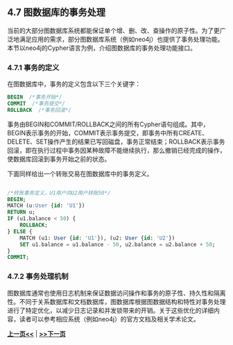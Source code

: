 ## 4.7 图数据库的事务处理
当前的大部分图数据库系统都能保证单个增、删、改、查操作的原子性。为了更广泛地满足应用的需求，部分图数据库系统（例如neo4j）也提供了事务处理功能。本节以neo4j的Cypher语言为例，介绍图数据库的事务处理功能接口。

### 4.7.1 事务的定义

在图数据库中，事务的定义包含以下三个关键字：

```SQL
BEGIN  /*事务开始*/
COMMIT  /*事务提交*/
ROLLBACK  /*事务回滚*/
```

事务由BEGIN和COMMIT/ROLLBACK之间的所有Cypher语句组成。其中，BEGIN表示事务的开始，COMMIT表示事务提交，即事务中所有CREATE、DELETE、SET操作产生的结果已写回磁盘，事务正常结束；ROLLBACK表示事务回滚，即在执行过程中事务因某种故障不能继续执行，那么撤销已经完成的操作，使数据库回滚到事务开始之前的状态。

下面同样给出一个转账交易在图数据库中的事务定义。

```SQL

/*转账事务定义，U1用户向U2用户转账50*/
BEGIN;
MATCH (u:User {id: 'U1'})
RETURN u;
IF (u1.balance < 50) {
    ROLLBACK;
} ELSE {
    MATCH (u1: User {id: 'U1'}), (u2: User {id: 'U2'})
    SET u1.balance = u1.balance - 50, u2.balance = u2.balance + 50;
}
COMMIT;
```

### 4.7.2  事务处理机制

图数据库通常也使用日志机制来保证数据访问操作和事务的原子性、持久性和隔离性。不同于关系数据库和文档数据库，图数据库根据图数据结构和特性对事务处理进行了特定优化，以减少日志记录和并发锁带来的开销。关于这些优化的详细内容，读者可以参考相应系统（例如neo4j）的官方文档及相关学术论文。
<!-- 在图数据库中，事务是基于锁定机制来实现隔离性的。当一个事务访问某个节点或关系时，图数据库会自动为该节点或关系加锁，防止其他事务对其进行修改，直到当前事务提交或回滚。这种锁定机制确保了事务的隔离性，避免了并发访问导致的数据不一致问题。 -->

[**上一页<<**](chapter4.6-D.md) | [**>>下一页**](chapter5.1.md)



